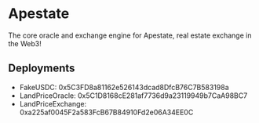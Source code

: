 # Apestate

The core oracle and exchange engine for Apestate, real estate exchange in the Web3!

## Deployments

* FakeUSDC: 0x5C3FD8a81162e526143dcad8DfcB76C7B583198a
* LandPriceOracle: 0x5C1D8168cE281af7736d9a23119949b7CaA98BC7
* LandPriceExchange: 0xa225af0045F2a583FcB67B84910Fd2e06A34EE0C
